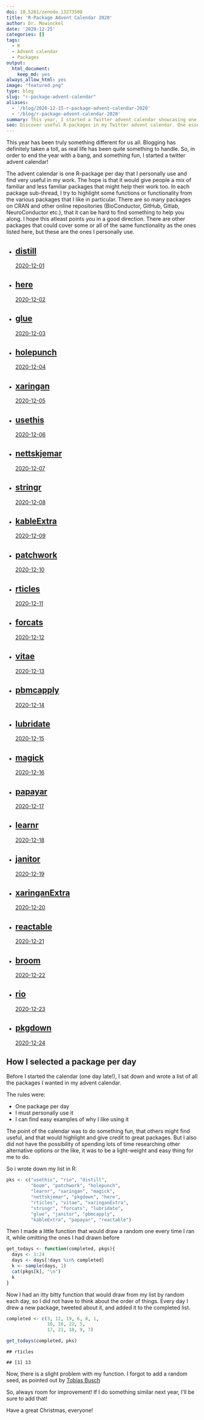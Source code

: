 ```yaml
---
doi: 10.5281/zenodo.13273508
title: 'R-Package Advent Calendar 2020'
author: Dr. Mowinckel
date: '2020-12-25'
categories: []
tags:
  - R
  - Advent calendar
  - Packages
output:
  html_document:
    keep_md: yes
always_allow_html: yes
image: "featured.png"
type: blog
slug: "r-package-advent-calendar"
aliases:
  - '/blog/2020-12-15-r-package-advent-calendar-2020'
  - '/blog/r-package-advent-calendar-2020'
summary: This year, I started a Twitter advent calendar showcasing one R-package per day, each of which I find essential for my work. The aim is to highlight useful packages, both familiar and lesser-known, and offer insights into their functionalities. Follow along to discover packages from CRAN, BioConductor, GitHub, and more, and perhaps find new tools to enhance your work.
seo: Discover useful R-packages in my Twitter advent calendar. One essential package per day, each offering unique functionalities to enhance your work.
---
```


This year has been truly something different for us all. 
Blogging has definitely taken a toll, as real life has been quite something to handle.
So, in order to end the year with a bang, and something fun, I started a twitter advent calendar!


The advent calendar is one R-package per day that I personally use and find very useful in my work. 
The hope is that it would give people a mix of familiar and less familiar packages that might help their work too. 
In each package sub-thread, I try to highlight some functions or functionality from the various packages that I like in particular.
There are so many packages on CRAN and other online repositories (BioConductor, GitHub, Gitlab, NeuroConductor etc.), that it can be hard to find something to help you along. 
I hope this atleast points you in a good direction.
There are other packages that could cover some or all of the same functionality as the ones listed here, but these are the ones I personally use.




<div class="list-grid">
    <ul class="list-container list-container-hexagon">
   <li class="list-item" style="background-image: url(hex/distill.png);">
    <a href="https://twitter.com/DrMowinckels/status/1334054102905593861" >
        <div class="list-overlay list-overlay-hexagon">
            <div class="list-item-content ">
                <h2>distill</h2>
                <p>2020-12-01</p>
            </div>
        </div>
    </a>
</li>
   <li class="list-item" style="background-image: url(hex/here.png);">
    <a href="https://twitter.com/DrMowinckels/status/1334055725644058624" >
        <div class="list-overlay list-overlay-hexagon">
            <div class="list-item-content ">
                <h2>here</h2>
                <p>2020-12-02</p>
            </div>
        </div>
    </a>
</li>
   <li class="list-item" style="background-image: url(hex/glue.png);">
    <a href="https://twitter.com/DrMowinckels/status/1334404923564437504" >
        <div class="list-overlay list-overlay-hexagon">
            <div class="list-item-content ">
                <h2>glue</h2>
                <p>2020-12-03</p>
            </div>
        </div>
    </a>
</li>
   <li class="list-item" style="background-image: url(hex/holepunch.png);">
    <a href="https://twitter.com/DrMowinckels/status/1334770520953417729" >
        <div class="list-overlay list-overlay-hexagon">
            <div class="list-item-content ">
                <h2>holepunch</h2>
                <p>2020-12-04</p>
            </div>
        </div>
    </a>
</li>
   <li class="list-item" style="background-image: url(hex/xaringan.png);">
    <a href="https://twitter.com/DrMowinckels/status/1335302958989398016" >
        <div class="list-overlay list-overlay-hexagon">
            <div class="list-item-content ">
                <h2>xaringan</h2>
                <p>2020-12-05</p>
            </div>
        </div>
    </a>
</li>
   <li class="list-item" style="background-image: url(hex/usethis.png);">
    <a href="https://twitter.com/DrMowinckels/status/1335691689764204544" >
        <div class="list-overlay list-overlay-hexagon">
            <div class="list-item-content ">
                <h2>usethis</h2>
                <p>2020-12-06</p>
            </div>
        </div>
    </a>
</li>
   <li class="list-item" style="background-image: url(hex/nettskjemar.png);">
    <a href="https://twitter.com/DrMowinckels/status/1335858603891232768" >
        <div class="list-overlay list-overlay-hexagon">
            <div class="list-item-content ">
                <h2>nettskjemar</h2>
                <p>2020-12-07</p>
            </div>
        </div>
    </a>
</li>
   <li class="list-item" style="background-image: url(hex/stringr.png);">
    <a href="https://twitter.com/DrMowinckels/status/1336215088089493504" >
        <div class="list-overlay list-overlay-hexagon">
            <div class="list-item-content ">
                <h2>stringr</h2>
                <p>2020-12-08</p>
            </div>
        </div>
    </a>
</li>
   <li class="list-item" style="background-image: url(hex/kableExtra.png);">
    <a href="https://twitter.com/DrMowinckels/status/1336575636324954113" >
        <div class="list-overlay list-overlay-hexagon">
            <div class="list-item-content ">
                <h2>kableExtra</h2>
                <p>2020-12-09</p>
            </div>
        </div>
    </a>
</li>
   <li class="list-item" style="background-image: url(hex/patchwork.png);">
    <a href="https://twitter.com/DrMowinckels/status/1336943011389992961" >
        <div class="list-overlay list-overlay-hexagon">
            <div class="list-item-content ">
                <h2>patchwork</h2>
                <p>2020-12-10</p>
            </div>
        </div>
    </a>
</li>
   <li class="list-item" style="background-image: url(hex/rticles.png);">
    <a href="https://twitter.com/DrMowinckels/status/1337305681385414656" >
        <div class="list-overlay list-overlay-hexagon">
            <div class="list-item-content ">
                <h2>rticles</h2>
                <p>2020-12-11</p>
            </div>
        </div>
    </a>
</li>
   <li class="list-item" style="background-image: url(hex/forcats.png);">
    <a href="https://twitter.com/DrMowinckels/status/1337869018129195012" >
        <div class="list-overlay list-overlay-hexagon">
            <div class="list-item-content ">
                <h2>forcats</h2>
                <p>2020-12-12</p>
            </div>
        </div>
    </a>
</li>
   <li class="list-item" style="background-image: url(hex/vitae.png);">
    <a href="https://twitter.com/DrMowinckels/status/1338028973708677120" >
        <div class="list-overlay list-overlay-hexagon">
            <div class="list-item-content ">
                <h2>vitae</h2>
                <p>2020-12-13</p>
            </div>
        </div>
    </a>
</li>
   <li class="list-item" style="background-image: url(hex/pbmcapply.png);">
    <a href="https://twitter.com/DrMowinckels/status/1338400483229261824" >
        <div class="list-overlay list-overlay-hexagon">
            <div class="list-item-content ">
                <h2>pbmcapply</h2>
                <p>2020-12-14</p>
            </div>
        </div>
    </a>
</li>
   <li class="list-item" style="background-image: url(hex/lubridate.png);">
    <a href="https://twitter.com/DrMowinckels/status/1338802526955728896" >
        <div class="list-overlay list-overlay-hexagon">
            <div class="list-item-content ">
                <h2>lubridate</h2>
                <p>2020-12-15</p>
            </div>
        </div>
    </a>
</li>
   <li class="list-item" style="background-image: url(hex/magick.png);">
    <a href="https://twitter.com/DrMowinckels/status/1339110009427423233" >
        <div class="list-overlay list-overlay-hexagon">
            <div class="list-item-content ">
                <h2>magick</h2>
                <p>2020-12-16</p>
            </div>
        </div>
    </a>
</li>
   <li class="list-item" style="background-image: url(hex/papayar.png);">
    <a href="https://twitter.com/DrMowinckels/status/1339491287003783169" >
        <div class="list-overlay list-overlay-hexagon">
            <div class="list-item-content ">
                <h2>papayar</h2>
                <p>2020-12-17</p>
            </div>
        </div>
    </a>
</li>
   <li class="list-item" style="background-image: url(hex/learnr.png);">
    <a href="https://twitter.com/DrMowinckels/status/1339902456382296064" >
        <div class="list-overlay list-overlay-hexagon">
            <div class="list-item-content ">
                <h2>learnr</h2>
                <p>2020-12-18</p>
            </div>
        </div>
    </a>
</li>
   <li class="list-item" style="background-image: url(hex/janitor.png);">
    <a href="https://twitter.com/DrMowinckels/status/1340205260317581312" >
        <div class="list-overlay list-overlay-hexagon">
            <div class="list-item-content ">
                <h2>janitor</h2>
                <p>2020-12-19</p>
            </div>
        </div>
    </a>
</li>
   <li class="list-item" style="background-image: url(hex/xaringanExtra.png);">
    <a href="https://twitter.com/DrMowinckels/status/1340566661712257030" >
        <div class="list-overlay list-overlay-hexagon">
            <div class="list-item-content ">
                <h2>xaringanExtra</h2>
                <p>2020-12-20</p>
            </div>
        </div>
    </a>
</li>
   <li class="list-item" style="background-image: url(hex/reactable.png);">
    <a href="https://twitter.com/DrMowinckels/status/1340938927734222848" >
        <div class="list-overlay list-overlay-hexagon">
            <div class="list-item-content ">
                <h2>reactable</h2>
                <p>2020-12-21</p>
            </div>
        </div>
    </a>
</li>
   <li class="list-item" style="background-image: url(hex/broom.png);">
    <a href="https://twitter.com/DrMowinckels/status/1341293669001932805" >
        <div class="list-overlay list-overlay-hexagon">
            <div class="list-item-content ">
                <h2>broom</h2>
                <p>2020-12-22</p>
            </div>
        </div>
    </a>
</li>
   <li class="list-item" style="background-image: url(hex/rio.png);">
    <a href="https://twitter.com/DrMowinckels/status/1341655830337302531" >
        <div class="list-overlay list-overlay-hexagon">
            <div class="list-item-content ">
                <h2>rio</h2>
                <p>2020-12-23</p>
            </div>
        </div>
    </a>
</li>
   <li class="list-item" style="background-image: url(hex/pkgdown.png);">
    <a href="https://twitter.com/DrMowinckels/status/" >
        <div class="list-overlay list-overlay-hexagon">
            <div class="list-item-content ">
                <h2>pkgdown</h2>
                <p>2020-12-24</p>
            </div>
        </div>
    </a>
</li>
    </ul>
</div>



## How I selected a package per day

Before I started the calendar (one day late!), I sat down and wrote a list of all the packages I wanted in my advent calendar.

The rules were:

- One package per day  
- I must personally use it  
- I can find easy examples of why I like using it  

The point of the calendar was to do something fun, that others might find useful, and that would highlight and give credit to great packages.
But I also did not have the possibility of spending lots of time researching other alternative options or the like, it was to be a light-weight and easy thing for me to do. 

So i wrote down my list in R:



```r
pks <- c("usethis", "rio", "distill", 
         "boom", "patchwork", "holepunch",
         "learnr", "xaringan", "magick",
         "nettskjemar", "pkgdown", "here",
         "rticles", "vitae", "xaringanExtra",
         "stringr", "forcats", "lubridate", 
         "glue", "janitor", "pbmcapply",
         "kableExtra", "papayar", "reactable")
```

Then I made a little function that would draw a random one every time I ran it, while omitting the ones I had drawn before


```r
get_todays <- function(completed, pkgs){
  days <- 1:24
  days <- days[!days %in% completed]
  k <- sample(days, 1)  
  cat(pkgs[k], "\n")
  k
}
```


Now I had an itty bitty function that would draw from my list by random each day, so I did not have to think about the order of things. 
Every day I drew a new package, tweeted about it, and added it to the completed list.


```r
completed <- c(3, 12, 19, 6, 8, 1, 
               10, 16, 22, 5, 
               17, 21, 18, 9, 7)

get_todays(completed, pks)
```

```
## rticles
```

```
## [1] 13
```

Now, there is a slight problem with my function.
I forgot to add a random seed, as pointed out by [Tobias Busch](https://twitter.com/tobilottii)

So, always room for improvement! If I do something similar next year, I'll be sure to add that!

Have a great Christmas, everyone!





